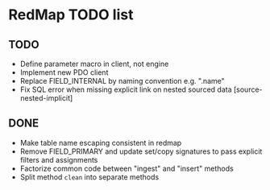 RedMap TODO list
================

TODO
----

- Define parameter macro in client, not engine
- Implement new PDO client
- Replace FIELD_INTERNAL by naming convention e.g. ".name"
- Fix SQL error when missing explicit link on nested sourced data [source-nested-implicit]

DONE
----

- Make table name escaping consistent in redmap
- Remove FIELD_PRIMARY and update set/copy signatures to pass explicit filters and assignments
- Factorize common code between "ingest" and "insert" methods
- Split method `clean` into separate methods
